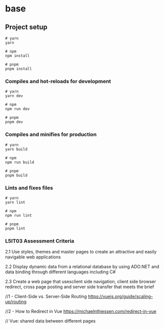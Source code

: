# base

## Project setup

```
# yarn
yarn

# npm
npm install

# pnpm
pnpm install
```

### Compiles and hot-reloads for development

```
# yarn
yarn dev

# npm
npm run dev

# pnpm
pnpm dev
```

### Compiles and minifies for production

```
# yarn
yarn build

# npm
npm run build

# pnpm
pnpm build
```

### Lints and fixes files

```
# yarn
yarn lint

# npm
npm run lint

# pnpm
pnpm lint
```

### L5IT03 Assessment Criteria

2.1 Use styles, themes and master pages to create an attractive and easily navigable web applications

2.2 Display dynamic data from a relational database by using ADO.NET and data binding through different languages including C#

2.3 Create a web page that usesclient side navigation, client side browser redirect, cross page posting and server side transfer that meets the brief

//1 - Client-Side vs. Server-Side Routing
https://vuejs.org/guide/scaling-up/routing

//2 - How to Redirect in Vue
https://michaelnthiessen.com/redirect-in-vue

// Vue: shared data between different pages
 